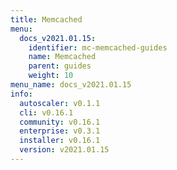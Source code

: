 ```yaml
---
title: Memcached
menu:
  docs_v2021.01.15:
    identifier: mc-memcached-guides
    name: Memcached
    parent: guides
    weight: 10
menu_name: docs_v2021.01.15
info:
  autoscaler: v0.1.1
  cli: v0.16.1
  community: v0.16.1
  enterprise: v0.3.1
  installer: v0.16.1
  version: v2021.01.15
---
```


